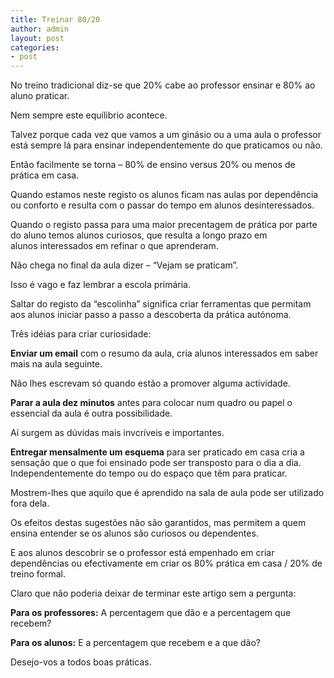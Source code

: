 ```yaml
---
title: Treinar 80/20
author: admin
layout: post
categories:
- post
---
```

No treino tradicional diz-se que 20% cabe ao professor ensinar e 80% ao aluno praticar.

Nem sempre este equílibrio acontece.

Talvez porque cada vez que vamos a um ginásio ou a uma aula o professor está sempre lá para ensinar independentemente do que praticamos ou não.

Então facilmente se torna &#8211; 80% de ensino versus 20% ou menos de prática em casa.

Quando estamos neste registo os alunos ficam nas aulas por dependência ou conforto e resulta com o passar do tempo em alunos desinteressados.

Quando o registo passa para uma maior precentagem de prática por parte do aluno temos alunos curiosos, que resulta a longo prazo em alunos interessados em refinar o que aprenderam.

Não chega no final da aula dizer &#8211; &#8220;Vejam se praticam&#8221;.

Isso é vago e faz lembrar a escola primária.

Saltar do registo da &#8220;escolinha&#8221; significa criar ferramentas que permitam aos alunos iniciar passo a passo a descoberta da prática autónoma.

Três idéias para criar curiosidade:

**Enviar um email** com o resumo da aula, cria alunos interessados em saber mais na aula seguinte.

Não lhes escrevam só quando estão a promover alguma actividade.

**Parar a aula dez minutos** antes para colocar num quadro ou papel o essencial da aula é outra possibilidade.

Aí surgem as dúvidas mais invcríveis e importantes.

**Entregar mensalmente um esquema** para ser praticado em casa cria a sensação que o que foi ensinado pode ser transposto para o dia a dia. Independentemente do tempo ou do espaço que têm para praticar.

Mostrem-lhes que aquilo que é aprendido na sala de aula pode ser utilizado fora dela.

Os efeitos destas sugestões não são garantidos, mas permitem a quem ensina entender se os alunos são curiosos ou dependentes.

E aos alunos descobrir se o professor está empenhado em criar dependências ou efectivamente em criar os 80% prática em casa / 20% de treino formal.

Claro que não poderia deixar de terminar este artigo sem a pergunta:

**Para os professores:**
A percentagem que dão e a percentagem que recebem?

**Para os alunos:**
E a percentagem que recebem e a que dão?

Desejo-vos a todos boas práticas.
